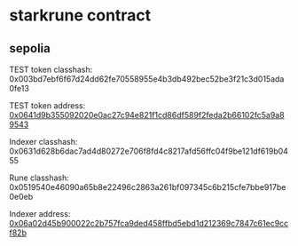 # starkrune contract

## sepolia

TEST token classhash: 0x003bd7ebf6f67d24dd62fe70558955e4b3db492bec52be3f21c3d015ada0fe13

TEST token address: [0x0641d9b355092020e0ac27c94e821f1cd86df589f2feda2b66102fc5a9a89543](https://sepolia.voyager.online/contract/0x0641d9b355092020e0ac27c94e821f1cd86df589f2feda2b66102fc5a9a89543)

Indexer classhash: 0x0631d628b6dac7ad4d80272e706f8fd4c8217afd56ffc04f9be121df619b0455

Rune classhash: 0x0519540e46090a65b8e22496c2863a261bf097345c6b215cfe7bbe917be0e0eb

Indexer address: [0x06a02d45b900022c2b757fca9ded458ffbd5ebd1d212369c7847c61ec9ccf82b](https://sepolia.voyager.online/contract/0x06a02d45b900022c2b757fca9ded458ffbd5ebd1d212369c7847c61ec9ccf82b#code)
